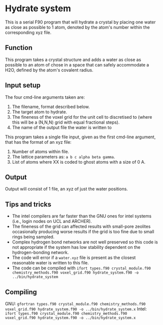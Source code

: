 # Hydrate system

This is a serial F90 program that will hydrate a crystal by placing one water as close as possible to 1 atom, denoted by the atom's number within the corresponding xyz file.

## Function

This program takes a crystal structure and adds a water as close as possible to an atom of chose in a space that can safely accommodate a H2O, defined by the atom's covalent radius. 

## Input setup

The four cmd-line arguments taken are:
1. The filename, format described below.                                                                                               
2. The target atom to hydrate.
3. The fineness of the voxel grid for the unit cell to discretised to (where this will be a (N,N,N) grid with equal fractional steps).
4. The name of the output file the water is written to

This program takes a single file input, given as the first cmd-line argument, that has the format of an xyz file:
1. Number of atoms within file.
2. The lattice parameters as: `a b c alpha beta gamma`.
3. List of atoms where XX is coded to ghost atoms with a size of 0 A.

## Output

Output will consist of 1 file, an xyz of just the water positions.

## Tips and tricks

* The intel compilers are far faster than the GNU ones for intel systems (i.e., login nodes on UCL and ARCHER).
* The fineness of the grid can affected results with small-pore zeolites occasionally producing worse results if the grid is too fine due to small rings being sampled.
* Complex hydrogen bond networks are not well preserved so this code is not appropriate if the system has low stability dependent on the hydrogen-bonding network.
* The code will error if a `water.xyz` file is present as the closest reasonable water is written to this file.
* The code can be compiled with `ifort types.f90 crystal_module.f90 chemistry_methods.f90 voxel_grid.f90 hydrate_system.f90 -o ../bin/hydrate_system`

## Compiling

GNU:
`gfortran types.f90 crystal_module.f90 chemistry_methods.f90 voxel_grid.f90 hydrate_system.f90 -o ../bin/hydrate_system.x`
Intel:
`ifort types.f90 crystal_module.f90 chemistry_methods.f90 voxel_grid.f90 hydrate_system.f90 -o ../bin/hydrate_system.x`

